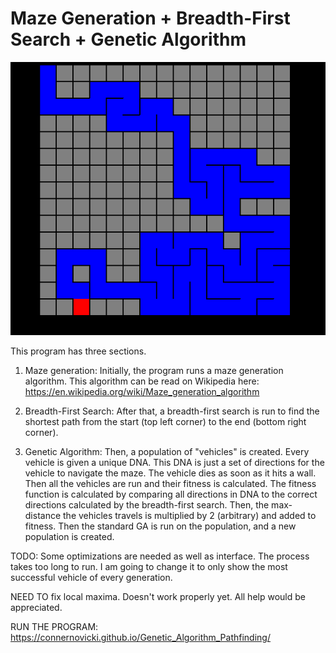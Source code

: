 # Maze Generation + Breadth-First Search + Genetic Algorithm

![alt text](pathfind.PNG)

This program has three sections.

1. Maze generation:
Initially, the program runs a maze generation algorithm. This algorithm
can be read on Wikipedia here:
https://en.wikipedia.org/wiki/Maze_generation_algorithm

2. Breadth-First Search:
After that, a breadth-first search is run to find the shortest path from the
start (top left corner) to the end (bottom right corner).

3. Genetic Algorithm:
Then, a population of "vehicles" is created. Every vehicle is given a unique
DNA. This DNA is just a set of directions for the vehicle to navigate the maze.
The vehicle dies as soon as it hits a wall.
Then all the vehicles are run and their fitness is calculated. The fitness function
is calculated by comparing all directions in DNA to the correct directions
calculated by the breadth-first search. Then, the max-distance the vehicles travels
is multiplied by 2 (arbitrary) and added to fitness.
Then the standard GA is run on the population, and a new population is created.

TODO:
Some optimizations are needed as well as interface. The process takes too long to
run. I am going to change it to only show the most successful vehicle of every
generation.

NEED TO fix local maxima. Doesn't work properly yet. All help would be appreciated.

RUN THE PROGRAM: https://connernovicki.github.io/Genetic_Algorithm_Pathfinding/
